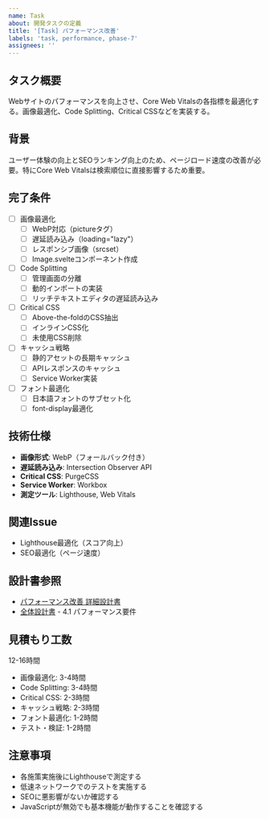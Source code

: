 ```yaml
---
name: Task
about: 開発タスクの定義
title: '[Task] パフォーマンス改善'
labels: 'task, performance, phase-7'
assignees: ''
---
```


## タスク概要

Webサイトのパフォーマンスを向上させ、Core Web Vitalsの各指標を最適化する。画像最適化、Code Splitting、Critical CSSなどを実装する。

## 背景

ユーザー体験の向上とSEOランキング向上のため、ページロード速度の改善が必要。特にCore Web Vitalsは検索順位に直接影響するため重要。

## 完了条件

- [ ] 画像最適化
  - [ ] WebP対応（pictureタグ）
  - [ ] 遅延読み込み（loading="lazy"）
  - [ ] レスポンシブ画像（srcset）
  - [ ] Image.svelteコンポーネント作成
- [ ] Code Splitting
  - [ ] 管理画面の分離
  - [ ] 動的インポートの実装
  - [ ] リッチテキストエディタの遅延読み込み
- [ ] Critical CSS
  - [ ] Above-the-foldのCSS抽出
  - [ ] インラインCSS化
  - [ ] 未使用CSS削除
- [ ] キャッシュ戦略
  - [ ] 静的アセットの長期キャッシュ
  - [ ] APIレスポンスのキャッシュ
  - [ ] Service Worker実装
- [ ] フォント最適化
  - [ ] 日本語フォントのサブセット化
  - [ ] font-display最適化

## 技術仕様

- **画像形式**: WebP（フォールバック付き）
- **遅延読み込み**: Intersection Observer API
- **Critical CSS**: PurgeCSS
- **Service Worker**: Workbox
- **測定ツール**: Lighthouse, Web Vitals

## 関連Issue

- Lighthouse最適化（スコア向上）
- SEO最適化（ページ速度）

## 設計書参照

- [パフォーマンス改善 詳細設計書](../designs/phase-7/03_performance-improvement.md)
- [全体設計書](../design.md) - 4.1 パフォーマンス要件

## 見積もり工数

12-16時間

- 画像最適化: 3-4時間
- Code Splitting: 3-4時間
- Critical CSS: 2-3時間
- キャッシュ戦略: 2-3時間
- フォント最適化: 1-2時間
- テスト・検証: 1-2時間

## 注意事項

- 各施策実施後にLighthouseで測定する
- 低速ネットワークでのテストを実施する
- SEOに悪影響がないか確認する
- JavaScriptが無効でも基本機能が動作することを確認する